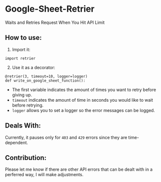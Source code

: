 # Google-Sheet-Retrier
Waits and Retries Request When You Hit API Limit

## How to use:
1. Import it:
~~~
import retrier
~~~

2. Use it as a decorator:
~~~
@retrier(3, timeout=10, logger=logger)
def write_on_google_sheet_function():
~~~
* The first variable indicates the amount of times you want to retry before giving up.
* `timeout` indicates the amount of time in seconds you would like to wait before retrying.
* `logger` allows you to set a logger so the error messages can be logged.

## Deals With:
Currently, it pauses only for `403` and `429` errors since they are time-dependent.

## Contribution:
Please let me know if there are other API errors that can be dealt with in a perferred way, I will make adjustments.
